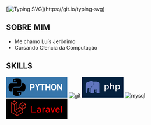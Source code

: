 [![Typing SVG](https://readme-typing-svg.herokuapp.com/?color=ffffff&size=35&vCenter=true&width=1000&lines=Hello+World+&#128406;)](https://git.io/typing-svg)

## SOBRE MIM
* Me chamo Luís Jerônimo
* Cursando Cîencia da Computação

## SKILLS
<div style = "display: inline_block">
<img src="img/python.svg" alt="python">
      
<img src="https://img.shields.io/badge/GIT-E44C30?style=for-the-badge&logo=git&logoColor=white" alt="git">

<img src="img/php.svg" alt="git">

<img src="https://img.shields.io/badge/MySQL-4479A1.svg?style=for-the-badge&logo=MySQL&logoColor=white" alt="mysql">

<img src="img/laravel.svg" alt="Laravel">
</div> 


